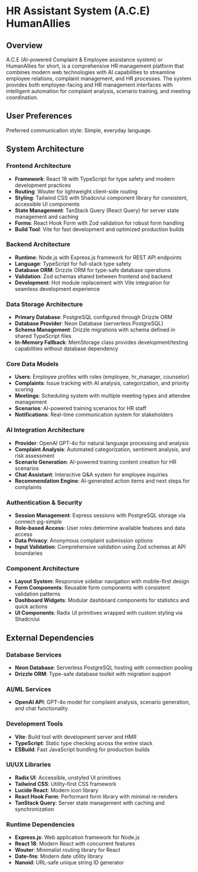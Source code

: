 # HR Assistant System (A.C.E) HumanAllies

## Overview

A.C.E (AI-powered Complaint & Employee assistance system) or HumanAllies for short, is a comprehensive HR management platform that combines modern web technologies with AI capabilities to streamline employee relations, complaint management, and HR processes. The system provides both employee-facing and HR management interfaces with intelligent automation for complaint analysis, scenario training, and meeting coordination.

## User Preferences

Preferred communication style: Simple, everyday language.

## System Architecture

### Frontend Architecture
- **Framework**: React 18 with TypeScript for type safety and modern development practices
- **Routing**: Wouter for lightweight client-side routing
- **Styling**: Tailwind CSS with Shadcn/ui component library for consistent, accessible UI components
- **State Management**: TanStack Query (React Query) for server state management and caching
- **Forms**: React Hook Form with Zod validation for robust form handling
- **Build Tool**: Vite for fast development and optimized production builds

### Backend Architecture
- **Runtime**: Node.js with Express.js framework for REST API endpoints
- **Language**: TypeScript for full-stack type safety
- **Database ORM**: Drizzle ORM for type-safe database operations
- **Validation**: Zod schemas shared between frontend and backend
- **Development**: Hot module replacement with Vite integration for seamless development experience

### Data Storage Architecture
- **Primary Database**: PostgreSQL configured through Drizzle ORM
- **Database Provider**: Neon Database (serverless PostgreSQL)
- **Schema Management**: Drizzle migrations with schema defined in shared TypeScript files
- **In-Memory Fallback**: MemStorage class provides development/testing capabilities without database dependency

### Core Data Models
- **Users**: Employee profiles with roles (employee, hr_manager, counselor)
- **Complaints**: Issue tracking with AI analysis, categorization, and priority scoring
- **Meetings**: Scheduling system with multiple meeting types and attendee management
- **Scenarios**: AI-powered training scenarios for HR staff
- **Notifications**: Real-time communication system for stakeholders

### AI Integration Architecture
- **Provider**: OpenAI GPT-4o for natural language processing and analysis
- **Complaint Analysis**: Automated categorization, sentiment analysis, and risk assessment
- **Scenario Generation**: AI-powered training content creation for HR scenarios
- **Chat Assistant**: Interactive Q&A system for employee inquiries
- **Recommendation Engine**: AI-generated action items and next steps for complaints

### Authentication & Security
- **Session Management**: Express sessions with PostgreSQL storage via connect-pg-simple
- **Role-based Access**: User roles determine available features and data access
- **Data Privacy**: Anonymous complaint submission options
- **Input Validation**: Comprehensive validation using Zod schemas at API boundaries

### Component Architecture
- **Layout System**: Responsive sidebar navigation with mobile-first design
- **Form Components**: Reusable form components with consistent validation patterns
- **Dashboard Widgets**: Modular dashboard components for statistics and quick actions
- **UI Components**: Radix UI primitives wrapped with custom styling via Shadcn/ui

## External Dependencies

### Database Services
- **Neon Database**: Serverless PostgreSQL hosting with connection pooling
- **Drizzle ORM**: Type-safe database toolkit with migration support

### AI/ML Services
- **OpenAI API**: GPT-4o model for complaint analysis, scenario generation, and chat functionality

### Development Tools
- **Vite**: Build tool with development server and HMR
- **TypeScript**: Static type checking across the entire stack
- **ESBuild**: Fast JavaScript bundling for production builds

### UI/UX Libraries
- **Radix UI**: Accessible, unstyled UI primitives
- **Tailwind CSS**: Utility-first CSS framework
- **Lucide React**: Modern icon library
- **React Hook Form**: Performant form library with minimal re-renders
- **TanStack Query**: Server state management with caching and synchronization

### Runtime Dependencies
- **Express.js**: Web application framework for Node.js
- **React 18**: Modern React with concurrent features
- **Wouter**: Minimalist routing library for React
- **Date-fns**: Modern date utility library
- **Nanoid**: URL-safe unique string ID generator
